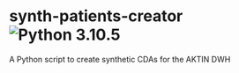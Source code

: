 # synth-patients-creator ![Python 3.10.5](https://img.shields.io/badge/python-3.10.5-blue)
A Python script to create synthetic CDAs for the AKTIN DWH
